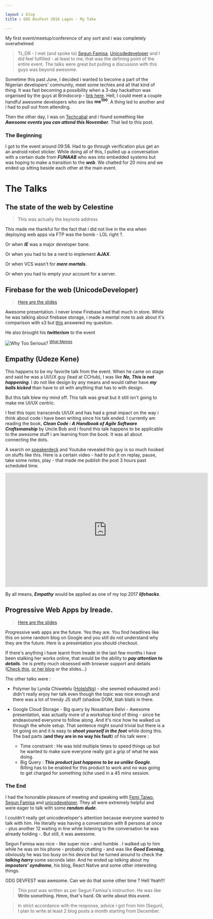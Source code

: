 ```yaml
---

layout : blog
title : GDG DevFest 2016 Lagos - My Take

---
```


My first event/meetup/conference of any sort and i was completely overwhelmed

> TL;DR - I met (and spoke to) [Segun Famisa](http://segunfamisa.com), [Unicodedeveloper](https://twitter.com/unicodedeveloper) and I did feel fulfilled  - at least to me, that was the defining point of the entire event. The talks were great but pulling a discussion with this guys was beyond awesome.

Sometime this past June, I decided i wanted to become a part of the Nigerian developers' community, meet some techies and all that kind of thing. It was fast becoming a possibility when a 3-day hackathon was organised by the guys at Brindocorp - [link here](http://techcabal.com/2016/09/07/isdev-hackathon/). Hell, I could meet a couple handful awesome developers who are like **me<sup>100</sup>**. A thing led to another and i had to pull out from attending.

Then the other day, I was on [Techcabal](http://techcabal.com) and i found something like ___Awesome events you can attend this November___. That led to this post.

### The Beginning

I got to the event around <time>09:58</time>. Had to go through verification plus get an an android robot sticker. While doing all of this, I pulled up a conversation with a certain dude from ___FUNAAB___ who was into embedded systems but was hoping to make a transition to the ***web***. We chatted for 20 mins and we ended up sitting beside each other at the main event.

# The Talks

## The state of the web by Celestine

> This was actually the keynote address

This made me thankful for the fact that i did not live in the era when deploying web apps via FTP was the bomb - LOL right ?. 

Or when ___IE___ was a major developer bane.
 
Or when you had to be a nerd to implement ***AJAX***.

Or when VCS wasn't for ___mere mortals___.

Or when you had to empty your account for a server.


## Firebase for the web (UnicodeDeveloper)

> [Here are the slides](https://speakerdeck.com/unicodeveloper/firebase-for-the-web)

Awesome presentation. I never knew Firebase had that much in store. While he was talking about firebase storage, i made a mental note to ask about it's comparison with s3 but [this](http://stackoverflow.com/a/13957446/4301733) answered my question.

He also brought his ___twitterism___ to the event 

![Why Too Serious?](http://1.bp.blogspot.com/-cOeaLaWN9bc/UO7EmFdQWZI/AAAAAAAABvQ/LoFJXZWTKNg/s1600/meme1234580.png)
<sup><a href="http://www.whatsmeme.com/2013/01/pool-diving.html">What Memes</a></sup>

## Empathy (Udeze Kene)

This happens to be my favorite talk from the event. When he came on stage and said he was a UI/UX guy (lead at CCHub), I was like ___No, This is not happening___. I do not like design by any means and would rather have ___my balls kicked___ than have to sit with anything that has to with design.

But this talk blew my mind off. This talk was great but it still isn't going to make me UI/UX centric.

I feel this topic transcends UI/UX and has had a great impact on the way i think about code i have been writing since his talk ended. I currently am reading the book, ___Clean Code : A Handbook of Agile Software Craftsmanship___ by Uncle Bob and i found this talk happens to be applicable to the awesome stuff i am learning from the book. It was all about connecting the dots.

A search on [speakerdeck](https://speakerdeck.com/udezekene) and Youtube revealed this guy is so much hooked on stuffs like this. Here is a certain video - had to put it on replay, pause, take some notes, play - that made me publish the post 3 hours past scheduled time.

<iframe width="640" height="360" src="https://www.youtube.com/embed/kMrZGsZEbN8" frameborder="0" allowfullscreen></iframe>

By all means, ___Empathy___ would be applied as one of my top 2017 ___lifehacks___.


## Progressive Web Apps by Ireade.

> [Here are the slides](https://speakerdeck.com/ireade/building-modern-progressive-web-apps)

Progressive web apps are the future. Yes they are. You find headlines like this on some random blog on Google and you still do not understand why they are the future. Here is a presentation you should checkout.

If there's anything i have learnt from Ireade in the last few months i have been stalking her works online, that would be the ability to ___pay attention to details___. Ire is pretty much obsessed with browser support and details ([Check this](https://operamini.tips/#/), [or her blog](https://www.bitsofco.de) or the slides...)

The other talks were : 
 
- Polymer by Lynda Chiwetelu ([HotelsNg](https://hotels.ng)) - she seemed exhausted and i didn't really enjoy her talk even though the topic was nice enough and there was a lot of trendy JS stuff (shadow DOM, blah blah) in there.

- Google Cloud Storage - Big query by Nosakhare Belvi - Awesome presentation, was actually more of a workshop kind of thing - since he endeavoured everyone to follow along. And it's nice how he walked us through the whole setup. That sentence might sound trivial but there is a lot going on and it is easy to ___shoot yourself in the foot___ while doing this. The bad parts (**and they are in no way his fault**) of his talk were :
    - Time constraint : He was told multiple times to speed things up but he wanted to make sure everyone really got a grip of what he was doing.
    - Big Query : ___This product just happens to be so unlike Google___. Billing has to be enabled for this product to work and no was going to get charged for something (s)he used in a <time>45 mins</time> session.
    

### The End

I had the honorable pleasure of meeting and speaking with [Femi Taiwo](https://twitter.com/dftaiwo), [Segun Famisa](http://segunfamisa.com) and [unicodeveloper](https://twitter.com/unicodeveloper). They all were extremely helpful and were eager to talk with some ___random dude___. 

I couldn't really get unicodeveloper's attention because everyone wanted to talk with him. He literally was having a conversation with 8 persons at once - plus another 12 waiting in line while listening to the conversation he was already holding -. But still, it was awesome.

Segun Famisa was nice - like super nice - and humble . I walked up to him while he was on his phone - probably chatting - and was like ___Good Evening___, obviously he was too busy on his device but he turned around to check the ___talking harry___ some seconds later. And he ended up talking about my ___impostors' syndrome___, his blog, React Native and some other interesting things. 

GDG DEVFEST was awesome. Can we do that some other time ? Hell Yeah!!!

> This post was written as per Segun Famisa's instruction. He was like __Write something. Hmm, that's hard. Ok write about this event__.

> In strict accordance with the response, advice i got from him (Segun), I plan to write at least 2 blog posts a month starting from December.
